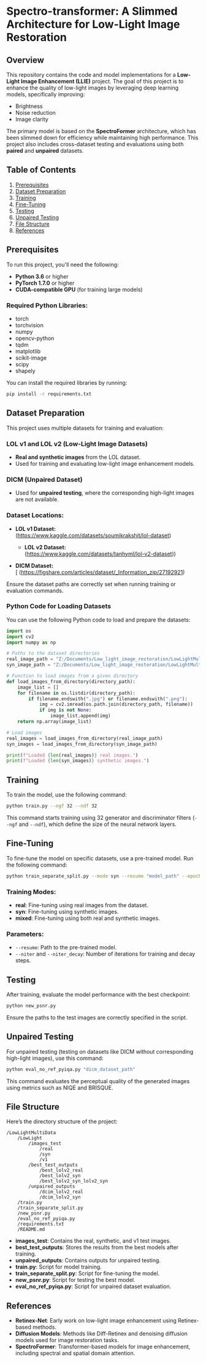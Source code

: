
# Spectro-transformer: A Slimmed Architecture for Low-Light Image Restoration
## Overview

This repository contains the code and model implementations for a **Low-Light Image Enhancement (LLIE)** project. The goal of this project is to enhance the quality of low-light images by leveraging deep learning models, specifically improving:

- Brightness
- Noise reduction
- Image clarity

The primary model is based on the **SpectroFormer** architecture, which has been slimmed down for efficiency while maintaining high performance. This project also includes cross-dataset testing and evaluations using both **paired** and **unpaired** datasets.

## Table of Contents

1. [Prerequisites](#prerequisites)
2. [Dataset Preparation](#dataset-preparation)
3. [Training](#training)
4. [Fine-Tuning](#fine-tuning)
5. [Testing](#testing)
6. [Unpaired Testing](#unpaired-testing)
7. [File Structure](#file-structure)
8. [References](#references)

## Prerequisites

To run this project, you'll need the following:

- **Python 3.6** or higher
- **PyTorch 1.7.0** or higher
- **CUDA-compatible GPU** (for training large models)

### Required Python Libraries:

- torch
- torchvision
- numpy
- opencv-python
- tqdm
- matplotlib
- scikit-image
- scipy
- shapely

You can install the required libraries by running:

```bash
pip install -r requirements.txt
```

## Dataset Preparation

This project uses multiple datasets for training and evaluation:

### LOL v1 and LOL v2 (Low-Light Image Datasets)
- **Real and synthetic images** from the LOL dataset.
- Used for training and evaluating low-light image enhancement models.

### DICM (Unpaired Dataset)
- Used for **unpaired testing**, where the corresponding high-light images are not available.

### Dataset Locations:
- **LOL v1 Dataset:**  
  (https://www.kaggle.com/datasets/soumikrakshit/lol-dataset)
  

  - **LOL v2 Dataset:**  
  (https://www.kaggle.com/datasets/tanhyml/lol-v2-dataset))

- **DICM Dataset:**  
 [ (https://figshare.com/articles/dataset/_Information_zip/27192921)

Ensure the dataset paths are correctly set when running training or evaluation commands.

### Python Code for Loading Datasets

You can use the following Python code to load and prepare the datasets:

```python
import os
import cv2
import numpy as np

# Paths to the dataset directories
real_image_path = "Z:/Documents/Low_light_image_restoration/LowLightMultiData/LowLight/images_test/real"
syn_image_path = "Z:/Documents/Low_light_image_restoration/LowLightMultiData/LowLight/images_test/syn"

# Function to load images from a given directory
def load_images_from_directory(directory_path):
    image_list = []
    for filename in os.listdir(directory_path):
        if filename.endswith(".jpg") or filename.endswith(".png"):
            img = cv2.imread(os.path.join(directory_path, filename))
            if img is not None:
                image_list.append(img)
    return np.array(image_list)

# Load images
real_images = load_images_from_directory(real_image_path)
syn_images = load_images_from_directory(syn_image_path)

print(f"Loaded {len(real_images)} real images.")
print(f"Loaded {len(syn_images)} synthetic images.")
```

## Training

To train the model, use the following command:

```bash
python train.py --ngf 32 --ndf 32
```

This command starts training using 32 generator and discriminator filters (`--ngf` and `--ndf`), which define the size of the neural network layers.

## Fine-Tuning

To fine-tune the model on specific datasets, use a pre-trained model. Run the following command:

```bash
python train_separate_split.py --mode syn --resume "model_path" --epoch_count 0 --niter 100 --niter_decay 100 --cuda
```

### Training Modes:
- **real**: Fine-tuning using real images from the dataset.
- **syn**: Fine-tuning using synthetic images.
- **mixed**: Fine-tuning using both real and synthetic images.

### Parameters:
- `--resume`: Path to the pre-trained model.
- `--niter` and `--niter_decay`: Number of iterations for training and decay steps.

## Testing

After training, evaluate the model performance with the best checkpoint:

```bash
python new_psnr.py
```

Ensure the paths to the test images are correctly specified in the script.

## Unpaired Testing

For unpaired testing (testing on datasets like DICM without corresponding high-light images), use this command:

```bash
python eval_no_ref_pyiqa.py "dicm_dataset_path"
```

This command evaluates the perceptual quality of the generated images using metrics such as NIQE and BRISQUE.

## File Structure

Here’s the directory structure of the project:

```
/LowLightMultiData
    /LowLight
        /images_test
            /real
            /syn
            /v1
        /best_test_outputs
            /best_lolv2_real
            /best_lolv2_syn
            /best_lolv2_syn_lolv2_syn
        /unpaired_outputs
            /dcim_lolv2_real
            /dcim_lolv2_syn
    /train.py
    /train_separate_split.py
    /new_psnr.py
    /eval_no_ref_pyiqa.py
    /requirements.txt
    /README.md
```

- **images_test**: Contains the real, synthetic, and v1 test images.
- **best_test_outputs**: Stores the results from the best models after training.
- **unpaired_outputs**: Contains outputs for unpaired testing.
- **train.py**: Script for model training.
- **train_separate_split.py**: Script for fine-tuning the model.
- **new_psnr.py**: Script for testing the best model.
- **eval_no_ref_pyiqa.py**: Script for unpaired dataset evaluation.

## References

- **Retinex-Net**: Early work on low-light image enhancement using Retinex-based methods.
- **Diffusion Models**: Methods like Diff-Retinex and denoising diffusion models used for image restoration tasks.
- **SpectroFormer**: Transformer-based models for image enhancement, including spectral and spatial domain attention.
